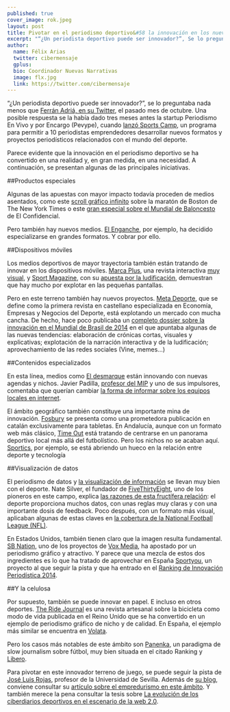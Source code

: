 ```yaml
---
published: true
cover_image: rok.jpeg
layout: post
title: Pivotar en el periodismo deportivo&#58 la innovación en los nuevos terrenos de juego
excerpt: "“¿Un periodista deportivo puede ser innovador?”, Se lo preguntaba nada menos que Ferrán Adriá, en su Twitter, el pasado mes de octubre. Una posible respuestas se la había dado tres meses antes la startup Periodismo En Vivo y por Encargo (Pevype), cuando lanzó Sports Camp, un programa para permitir a 10 periodistas emprendedores desarrollar nuevos formatos y proyectos periodísticos relacionados con el mundo del deporte."
author:
  name: Félix Arias
  twitter: cibermensaje
  gplus:  
  bio: Coordinador Nuevas Narrativas
  image: flx.jpg
  link: https://twitter.com/cibermensaje
---
```

“¿Un periodista deportivo puede ser innovador?”, se lo preguntaba nada menos que [Ferrán Adriá, en su Twitter](https://twitter.com/ferranadria/status/522338247016730624), el pasado mes de octubre. Una posible respuesta se la había dado tres meses antes la startup Periodismo En Vivo y por Encargo (Pevype), cuando [lanzó Sports Camp](http://www.efeemprende.com/noticia/pevype-busca-10-empreriodistas-para-desarrollar-formatos-de-periodismo-deportivo/), un programa para permitir a 10 periodistas emprendedores desarrollar nuevos formatos y proyectos periodísticos relacionados con el mundo del deporte.

Parece evidente que la innovación en el periodismo deportivo se ha convertido en una realidad y, en gran medida, en una necesidad. A continuación, se presentan algunas de las principales iniciativas.

##Productos especiales

Algunas de las apuestas con mayor impacto todavía proceden de medios asentados, como  este [scroll gráfico infinito](http://www.nytimes.com/interactive/2014/10/28/sports/marathon-videos.html?hp&action=click&pgtype=Homepage&module=photo-spot-region&region=top-news&WT.nav=top-news&_r=5) sobre la maratón de Boston de The New York Times o este [gran especial sobre el Mundial de Baloncesto](http://www.elconfidencial.com/especial/deportes/baloncesto/mundial-de-baloncesto/mundial-de-baloncesto-espana-2014-el-confidencial-lab_2/) de El Confidencial.

Pero también hay nuevos medios. [El Enganche](http://www.elenganche.es/), por ejemplo, ha decidido especializarse en grandes formatos. Y cobrar por ello. 

##Dispositivos móviles

Los medios deportivos de mayor trayectoria también están tratando de innovar en los dispositivos móviles. [Marca Plus](http://www.marca.com/marcaplus/), una revista interactiva [muy visual](http://periodismodeportivodecalidad.blogspot.com.es/2015/01/marca-plus-y-el-futuro-de-un-periodismo.html), y [Sport Magazine](https://play.google.com/store/apps/details?id=es.sport.magazine), con su [apuesta por la ludificación](http://periodismodeportivodecalidad.blogspot.com.es/2015/01/sport-magazine-una-apuesta-por-el.html), demuestran que hay mucho por explotar en las pequeñas pantallas.

Pero en este terreno también hay nuevos proyectos. [Meta Deporte](http://metadeporte.com/), que se define como la primera revista en castellano especializada en Economía, Empresas y Negocios del Deporte, está explotando un mercado con mucha cancha. De hecho, hace poco publicaba un [completo dossier sobre la innovación en el Mundial de Brasil de 2014](http://metadeporte.com/dossier-innovacion-periodistica-en-el-mundial-de-brasil-2014/) en el que apuntaba algunas de las nuevas tendencias: elaboración de crónicas cortas, visuales y explicativas; explotación de la narración interactiva y de la ludificación; aprovechamiento de las redes sociales (Vine, memes…)

##Contenidos especializados

En esta línea, medios como [El desmarque](http://www.eldesmarque.com/) están innovando con nuevas agendas y nichos. Javier Padilla, [profesor del MIP](http://mip.umh.es/profesores.htm) y uno de sus impulsores, comentaba que querían cambiar [la forma de informar sobre los equipos locales en internet](http://periodismodeportivodecalidad.blogspot.co.uk/2015/02/javier-padilla-creamos-el-desmarque.html).

El ámbito geográfico también constituye una importante mina de innovación. [Fosbury](http://fosbury.cat/#!menu) se presenta como una prometedora publicación en catalán exclusivamente para tabletas. En Andalucía, aunque con un formato web más clásico, [Time Out](http://www.timeoutmagazine.es/) está tratando de centrarse en un panorama deportivo local más allá del futbolístico. Pero los nichos no se acaban aquí. [Sportics](http://sportics.es/), por ejemplo, se está abriendo un hueco en la relación entre deporte y tecnología
 
##Visualización de datos

El periodismo de datos y [la visualización de información](http://mip.umh.es/blog/2014/05/08/recursos_datos_cinco/) se llevan muy bien con el deporte. Nate Silver, el fundador de [FiveThirtyEight](http://fivethirtyeight.com/), uno de los pioneros en este campo, explica [las razones de esta fructífera relación](http://fivethirtyeight.com/features/rich-data-poor-data/): el deporte proporciona muchos datos, con unas reglas muy claras y con una importante dosis de feedback. Poco después, con un formato más visual, aplicaban algunas de estas claves en [la cobertura de la National Football League (NFL)](http://fivethirtyeight.com/features/madden/).

En Estados Unidos, también tienen claro que la imagen resulta fundamental. [SB Nation]( http://www.sbnation.com/), uno de los proyectos de [Vox Media](http://www.voxmedia.com/), ha apostado por un periodismo gráfico y atractivo. Y parece que una mezcla de estos dos ingredientes es lo que ha tratado de aprovechar en España [Sportyou](http://www.sportyou.es/), un proyecto al que seguir la pista y que ha entrado en el [Ranking de Innovación Periodística 2014](http://mip.umh.es/ranking/).


##Y la celulosa

Por supuesto, también se puede innovar en papel. E incluso en otros deportes. [The Ride Journal](http://periodismodeportivodecalidad.blogspot.co.uk/2015/02/the-ride-journal-una-revista-artesanal.html) es una revista artesanal sobre la bicicleta como modo de vida publicada en el Reino Unido que se ha convertido en un ejemplo de periodismo gráfico de nicho y de calidad. En España, el ejemplo más similar se encuentra en [Volata](http://volatamag.cc/revista/).

Pero los casos más notables de este ámbito son [Panenka](http://www.panenka.org/), un paradigma de slow journalism sobre fútbol, muy bien situada en el citado Ranking y [Libero](http://shop.revistalibero.com/).

Para pivotar en este innovador terreno de juego, se puede seguir la pista de [José Luis Rojas](https://twitter.com/rojastorrijos), profesor de la Universidad de Sevilla. Además de [su blog](http://periodismodeportivodecalidad.blogspot.co.uk/), conviene consultar su [artículo sobre el empredurismo en este ámbito](http://www.revistalatinacs.org/070/paper/1035-UC/05es.html). Y también merece la pena consultar la tesis sobre [La evolución de los ciberdiarios deportivos en el escenario de la web 2.0](http://www.tdx.cesca.es/bitstream/handle/10803/285106/cfl1de1.pdf?sequence=1).
